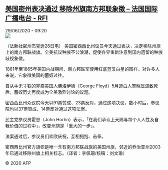 <!--1593424480000-->
[美国密州表决通过 移除州旗南方邦联象徵 – 法国国际广播电台 - RFI](http://www.rfi.fr//cn/contenu/20200629-%E7%BE%8E%E5%9B%BD%E5%AF%86%E5%B7%9E%E8%A1%A8%E5%86%B3%E9%80%9A%E8%BF%87-%E7%A7%BB%E9%99%A4%E5%B7%9E%E6%97%97%E5%8D%97%E6%96%B9%E9%82%A6%E8%81%94%E8%B1%A1%E5%BE%B5)
------

<div>29/06/2020 - 09:20</div><img src="https://s.rfi.fr/media/display/ad3a3f42-b9e1-11ea-8da9-005056bff430/w:310/p:16x9/int0010b.200629152004.jpg"><div class="t-content__body u-clearfix"><div class="m-interstitial"></div><p>（法新社密州杰克逊28日电）    美国密西西比州议员今天通过表决，决定移除州旗上的南方邦联战旗。全美抗议种族不公浪潮，促使各界重新注意到国内遗留的种族歧视象徵。</p><p>    1861年至1865年美国内战期间，南方邦联军使用红底蓝叉白星的图样。对许多人来说，它象徵美国的蓄奴过往。</p><p>    自从手无寸铁的非裔美国人佛洛伊德（George Floyd）5月遭白人警察压颈致死后，蓄奴历史再度成为全美激烈讨论的议题。</p><p>    密西西比州众议院今天以91票赞成、23票反对，通过这项决议，数小时后，参议院也以37票赞成、14票反对通过这项法案。</p><p>    民主党参议员霍恩（John Horhn）表示，「在我们承认上天赐与每个人人性及自我价值的过程中」，改变州旗是「重大的一步」。</p><p>    法案通过后，参议员们欢欣庆祝，互相拥抱、击拳。</p><p>    密西西比州官方旗帜是唯一含有南方邦联战旗的美国州旗，邻近的乔治亚州2003年已通过移除州旗上相关标志。（译者：李佩珊/核稿：刘文瑜）</p><p class="t-copyright">© 2020 AFP</p>        </div>

